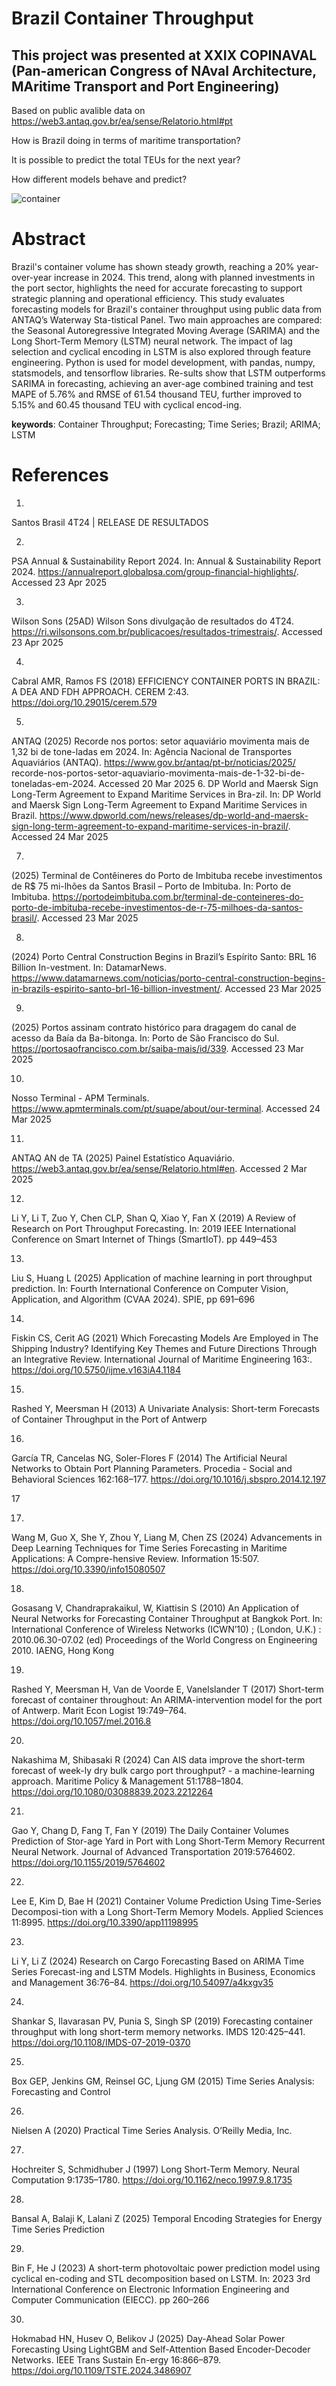 # Brazil Container Throughput

## This project was presented at XXIX COPINAVAL (Pan-american Congress of NAval Architecture, MAritime Transport and Port Engineering)

Based on public avalible data on https://web3.antaq.gov.br/ea/sense/Relatorio.html#pt

How is Brazil doing in terms of maritime transportation?

It is possible to predict the total TEUs for the next year?

How different models behave and predict?

![container](Slide_img.jpg)

# Abstract

Brazil's container volume has shown steady growth, reaching a 20% year-over-year increase in 2024. This trend, along with planned investments in the port sector, highlights the need for accurate forecasting to support strategic planning and operational efficiency. This study evaluates forecasting models for Brazil's container throughput using public data from ANTAQ’s Waterway Sta-tistical Panel. Two main approaches are compared: the Seasonal Autoregressive Integrated Moving Average (SARIMA) and the Long Short-Term Memory (LSTM) neural network. The impact of lag selection and cyclical encoding in LSTM is also explored through feature engineering. Python is used for model development, with pandas, numpy, statsmodels, and tensorflow libraries. Re-sults show that LSTM outperforms SARIMA in forecasting, achieving an aver-age combined training and test MAPE of 5.76% and RMSE of 61.54 thousand TEU, further improved to 5.15% and 60.45 thousand TEU with cyclical encod-ing.

**keywords**: Container Throughput; Forecasting; Time Series; Brazil; ARIMA; LSTM


# References
1.
Santos Brasil 4T24 | RELEASE DE RESULTADOS

2.
PSA Annual & Sustainability Report 2024. In: Annual & Sustainability Report 2024. https://annualreport.globalpsa.com/group-financial-highlights/. Accessed 23 Apr 2025

3.
Wilson Sons (25AD) Wilson Sons divulgação de resultados do 4T24. https://ri.wilsonsons.com.br/publicacoes/resultados-trimestrais/. Accessed 23 Apr 2025

4.
Cabral AMR, Ramos FS (2018) EFFICIENCY CONTAINER PORTS IN BRAZIL: A DEA AND FDH APPROACH. CEREM 2:43. https://doi.org/10.29015/cerem.579

5.
ANTAQ (2025) Recorde nos portos: setor aquaviário movimenta mais de 1,32 bi de tone-ladas em 2024. In: Agência Nacional de Transportes Aquaviários (ANTAQ). https://www.gov.br/antaq/pt-br/noticias/2025/
recorde-nos-portos-setor-aquaviario-movimenta-mais-de-1-32-bi-de-toneladas-em-2024. Accessed 20 Mar 2025
6.
DP World and Maersk Sign Long-Term Agreement to Expand Maritime Services in Bra-zil. In: DP World and Maersk Sign Long-Term Agreement to Expand Maritime Services in Brazil. https://www.dpworld.com/news/releases/dp-world-and-maersk-sign-long-term-agreement-to-expand-maritime-services-in-brazil/. Accessed 24 Mar 2025

7.
(2025) Terminal de Contêineres do Porto de Imbituba recebe investimentos de R$ 75 mi-lhões da Santos Brasil – Porto de Imbituba. In: Porto de Imbituba. https://portodeimbituba.com.br/terminal-de-conteineres-do-porto-de-imbituba-recebe-investimentos-de-r-75-milhoes-da-santos-brasil/. Accessed 23 Mar 2025

8.
(2024) Porto Central Construction Begins in Brazil’s Espírito Santo: BRL 16 Billion In-vestment. In: DatamarNews. https://www.datamarnews.com/noticias/porto-central-construction-begins-in-brazils-espirito-santo-brl-16-billion-investment/. Accessed 23 Mar 2025

9.
(2025) Portos assinam contrato histórico para dragagem do canal de acesso da Baía da Ba-bitonga. In: Porto de São Francisco do Sul. https://portosaofrancisco.com.br/saiba-mais/id/339. Accessed 23 Mar 2025

10.
Nosso Terminal - APM Terminals. https://www.apmterminals.com/pt/suape/about/our-terminal. Accessed 24 Mar 2025

11.
ANTAQ AN de TA (2025) Painel Estatístico Aquaviário. https://web3.antaq.gov.br/ea/sense/Relatorio.html#en. Accessed 2 Mar 2025

12.
Li Y, Li T, Zuo Y, Chen CLP, Shan Q, Xiao Y, Fan X (2019) A Review of Research on Port Throughput Forecasting. In: 2019 IEEE International Conference on Smart Internet of Things (SmartIoT). pp 449–453

13.
Liu S, Huang L (2025) Application of machine learning in port throughput prediction. In: Fourth International Conference on Computer Vision, Application, and Algorithm (CVAA 2024). SPIE, pp 691–696

14.
Fiskin CS, Cerit AG (2021) Which Forecasting Models Are Employed in The Shipping Industry? Identifying Key Themes and Future Directions Through an Integrative Review. International Journal of Maritime Engineering 163:. https://doi.org/10.5750/ijme.v163iA4.1184

15.
Rashed Y, Meersman H (2013) A Univariate Analysis: Short-term Forecasts of Container Throughput in the Port of Antwerp

16.
García TR, Cancelas NG, Soler-Flores F (2014) The Artificial Neural Networks to Obtain Port Planning Parameters. Procedia - Social and Behavioral Sciences 162:168–177. https://doi.org/10.1016/j.sbspro.2014.12.197

17

17.
Wang M, Guo X, She Y, Zhou Y, Liang M, Chen ZS (2024) Advancements in Deep Learning Techniques for Time Series Forecasting in Maritime Applications: A Compre-hensive Review. Information 15:507. https://doi.org/10.3390/info15080507

18.
Gosasang V, Chandraprakaikul, W, Kiattisin S (2010) An Application of Neural Networks for Forecasting Container Throughput at Bangkok Port. In: International Conference of Wireless Networks (ICWN’10) ; (London, U.K.) : 2010.06.30-07.02 (ed) Proceedings of the World Congress on Engineering 2010. IAENG, Hong Kong

19.
Rashed Y, Meersman H, Van de Voorde E, Vanelslander T (2017) Short-term forecast of container throughout: An ARIMA-intervention model for the port of Antwerp. Marit Econ Logist 19:749–764. https://doi.org/10.1057/mel.2016.8

20.
Nakashima M, Shibasaki R (2024) Can AIS data improve the short-term forecast of week-ly dry bulk cargo port throughput? - a machine-learning approach. Maritime Policy & Management 51:1788–1804. https://doi.org/10.1080/03088839.2023.2212264

21.
Gao Y, Chang D, Fang T, Fan Y (2019) The Daily Container Volumes Prediction of Stor-age Yard in Port with Long Short-Term Memory Recurrent Neural Network. Journal of Advanced Transportation 2019:5764602. https://doi.org/10.1155/2019/5764602

22.
Lee E, Kim D, Bae H (2021) Container Volume Prediction Using Time-Series Decomposi-tion with a Long Short-Term Memory Models. Applied Sciences 11:8995. https://doi.org/10.3390/app11198995

23.
Li Y, Li Z (2024) Research on Cargo Forecasting Based on ARIMA Time Series Forecast-ing and LSTM Models. Highlights in Business, Economics and Management 36:76–84. https://doi.org/10.54097/a4kxgv35

24.
Shankar S, Ilavarasan PV, Punia S, Singh SP (2019) Forecasting container throughput with long short-term memory networks. IMDS 120:425–441. https://doi.org/10.1108/IMDS-07-2019-0370

25.
Box GEP, Jenkins GM, Reinsel GC, Ljung GM (2015) Time Series Analysis: Forecasting and Control

26.
Nielsen A (2020) Practical Time Series Analysis. O’Reilly Media, Inc.

27.
Hochreiter S, Schmidhuber J (1997) Long Short-Term Memory. Neural Computation 9:1735–1780. https://doi.org/10.1162/neco.1997.9.8.1735

28.
Bansal A, Balaji K, Lalani Z (2025) Temporal Encoding Strategies for Energy Time Series Prediction

29.
Bin F, He J (2023) A short-term photovoltaic power prediction model using cyclical en-coding and STL decomposition based on LSTM. In: 2023 3rd International Conference on Electronic Information Engineering and Computer Communication (EIECC). pp 260–266

30.
Hokmabad HN, Husev O, Belikov J (2025) Day-Ahead Solar Power Forecasting Using LightGBM and Self-Attention Based Encoder-Decoder Networks. IEEE Trans Sustain En-ergy 16:866–879. https://doi.org/10.1109/TSTE.2024.3486907


